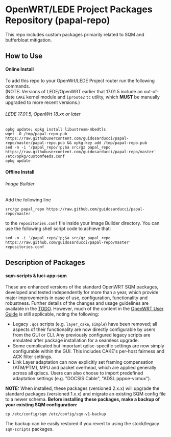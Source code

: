 # OpenWRT/LEDE Project Packages Repository (papal-repo)
This repo includes custom packages primarily related to SQM and bufferbloat mitigation.

## How to Use

#### Online Install
To add this repo to your OpenWrt/LEDE Project router run the following commands.  
(NOTE: Versions of LEDE/OpenWRT earlier that 17.01.5 include an out-of-date `CAKE` kernel module and `iproute2` `tc` utility, which **MUST** be manually upgraded to more recent versions.)

###### LEDE 17.01.5, OpenWrt 18.xx or later
```
opkg update; opkg install libustream-mbedtls
wget -O /tmp/papal-repo.pub https://raw.githubusercontent.com/guidosarducci/papal-repo/master/papal-repo.pub && opkg-key add /tmp/papal-repo.pub
sed -n -i '/papal_repo/!p;$a src/gz papal_repo https://raw.githubusercontent.com/guidosarducci/papal-repo/master' /etc/opkg/customfeeds.conf
opkg update
```

#### Offline Install
###### Image Builder
Add the following line
```
src/gz papal_repo https://raw.github.com/guidosarducci/papal-repo/master
```
to the ```repositories.conf``` file inside your Image Builder directory. You can use the following shell script code to achieve that:
```
sed -n -i '/papal_repo/!p;$a src/gz papal_repo https://raw.github.com/guidosarducci/papal-repo/master' repositories.conf
```

## Description of Packages

#### sqm-scripts & luci-app-sqm
These are enhanced versions of the standard OpenWRT SQM packages, developed and tested independently for more than a year, which provide major improvements in ease of use, configuration, functionality and robustness. Further details of the changes and usage guidelines are available in the [TODO](https://github.com/guidosarducci/papal-repo/wiki). However, much of the content in the [OpenWRT User Guide](https://openwrt.org/docs/guide-user/network/traffic-shaping/sqm) is still applicable, noting the following:
- Legacy `.qos` scripts (e.g. `layer_cake`, `simple`) have been removed; all aspects of their functionality are now directly configurable by users from the GUI or CLI. Any previously configured legacy scripts are emulated after package installation for a seamless upgrade.
- Some complicated but important qdisc-specific settings are now simply configurable within the GUI. This includes CAKE's per-host fairness and ACK filter settings.
- Link Layer adaptation can now explicitly set framing compensation (ATM/PTM), MPU and packet overhead, which are applied generally across all qdiscs. Users can also choose to import predefined adaptation settings (e.g. "DOCSIS Cable", "ADSL pppoe-vcmux").

**NOTE:**
When installed, these packages (versioned 2.x.x) will upgrade the standard packages (versioned 1.x.x) and migrate an existing SQM config file to a newer schema. **Before installing these packages, make a backup of your existing SQM configuration:**
```
cp /etc/config/sqm /etc/config/sqm-v1-backup
```
The backup can be easily restored if you revert to using the stock/legacy `sqm-scripts` packages.
